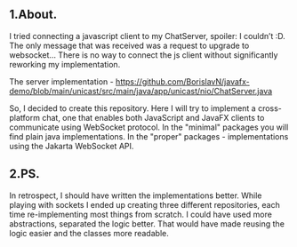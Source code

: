 ## 1.About.
I tried connecting a javascript client to my ChatServer, spoiler: I couldn’t :D.
The only message that was received was a request to upgrade to websocket… 
There is no way to connect the js client without significantly reworking my implementation.

The server implementation - https://github.com/BorislavN/javafx-demo/blob/main/unicast/src/main/java/app/unicast/nio/ChatServer.java

So, I decided to create this repository.
Here I will try to implement a cross-platform chat,
one that enables both JavaScript and JavaFX clients to communicate using WebSocket protocol.
In the "minimal" packages you will find plain java implementations.
In the "proper" packages - implementations using the Jakarta WebSocket API.

## 2.PS.
In retrospect, I should have written the implementations better. While playing with sockets I ended up creating three
different repositories, each time re-implementing most things from scratch. I could have used more abstractions, separated the logic better.
That would have made reusing the logic easier and the classes more readable.
